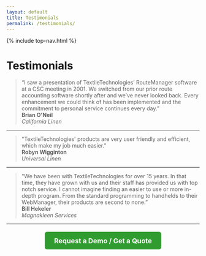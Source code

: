 ```yaml
---
layout: default
title: Testimonials
permalink: /testimonials/
---
```


{% include top-nav.html %}

# Testimonials

> “I saw a presentation of TextileTechnologies’ RouteManager software at a CSC meeting in 2001. We switched from our prior route accounting software shortly after and we’ve never looked back. Every enhancement we could think of has been implemented and the commitment to personal service continues every day.”  
**Brian O'Neil**  
*California Linen*

---

> "TextileTechnologies' products are very user friendly and efficient, which make my job much easier."  
**Robyn Wigginton**  
*Universal Linen*

---

> "We have been with TextileTechnologies for over 15 years. In that time, they have grown with us and their staff has provided us with top notch service. I cannot imagine finding an easier to use or more in-depth program. From the standard programming to handhelds to their WebManager, their products are second to none.”  
**Bill Hekeler**  
*Magnakleen Services*

---

<p style="text-align:center; margin-top:2rem;">
  <a href="{{ "/contact/" | relative_url }}" style="padding:0.8rem 1.5rem; background:#309c2f; color:#fff; text-decoration:none; border-radius:6px; font-weight:bold; font-size:1.1rem;">
    Request a Demo / Get a Quote
  </a>
</p>
